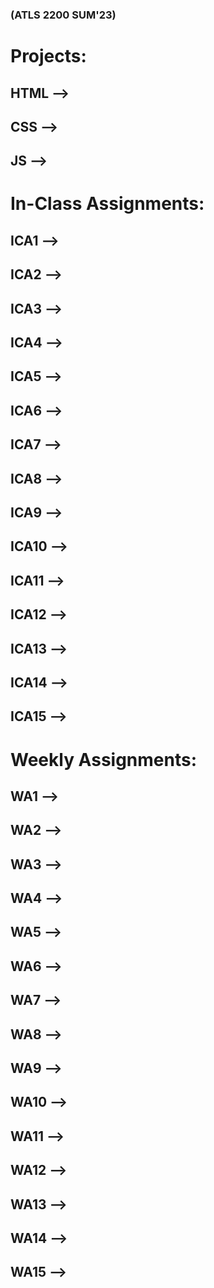 ### (ATLS 2200 SUM'23)
# Projects:
  ## HTML -->
  ## CSS -->
  ## JS -->
# In-Class Assignments:
  ## ICA1 -->
  ## ICA2 -->
  ## ICA3 -->
  ## ICA4 -->
  ## ICA5 -->
  ## ICA6 -->
  ## ICA7 -->
  ## ICA8 -->
  ## ICA9 -->
  ## ICA10 -->
  ## ICA11 -->
  ## ICA12 -->
  ## ICA13 -->
  ## ICA14 -->
  ## ICA15 -->
# Weekly Assignments:
  ## WA1 -->
  ## WA2 -->
  ## WA3 -->
  ## WA4 -->
  ## WA5 -->
  ## WA6 -->
  ## WA7 -->
  ## WA8 -->
  ## WA9 -->
  ## WA10 -->
  ## WA11 -->
  ## WA12 -->
  ## WA13 -->
  ## WA14 -->
  ## WA15 --> 
